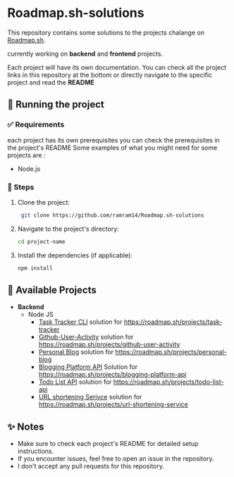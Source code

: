 # Roadmap.sh-solutions

This repository contains some solutions to the projects chalange on [Roadmap.sh](https://roadmap.sh/projects).

currently working on **backend** and **frontend** projects.

Each project will have its own documentation. You can check all the project links in this repository at the bottom or directly navigate to the specific project and read the **README**

## 🚀 Running the project

### ✅ Requirements

each project has its own prerequisites you can check the prerequisites in the project's README
Some examples of what you might need for some projects are :

* Node.js

### 📌 Steps

1. Clone the project:

   ```bash
    git clone https://github.com/ramram14/Roadmap.sh-solutions
    ```

2. Navigate to the project's directory:

   ```bash
   cd project-name
   ```

3. Install the dependencies (if applicable):

   ```bash
   npm install
   ```

## 📂 Available Projects

* **Backend**
  * Node JS
    * [Task Tracker CLI](./backend/Node-JS/Task-Tracker-CLI) solution for <https://roadmap.sh/projects/task-tracker>
    * [Github-User-Activity](./backend/Node-JS/Github-User-Activity) solution for <https://roadmap.sh/projects/github-user-activity>
    * [Personal Blog](./backend/Node-JS/Personal-Blog) solution for <https://roadmap.sh/projects/personal-blog>
    * [Blogging Platform API](./backend/Node-JS/Blogging-Platform-API) Solution for <https://roadmap.sh/projects/blogging-platform-api>
    * [Todo List API](./backend/Node-JS/Todo-List-API) solution for <https://roadmap.sh/projects/todo-list-api>
    * [URL shortening Serivce](./backend/Node-JS/URL-shortening-Service) solution for <https://roadmap.sh/projects/url-shortening-service>

## ✨ Notes

* Make sure to check each project's README for detailed setup instructions.
* If you encounter issues, feel free to open an issue in the repository.
* I don't accept any pull requests for this repository.
